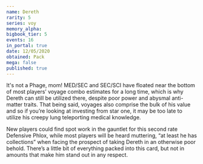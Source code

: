 ```yaml
---
name: Dereth
rarity: 5
series: voy
memory_alpha:
bigbook_tier: 5
events: 16
in_portal: true
date: 12/05/2020
obtained: Pack
mega: false
published: true
---
```


It's not a Phage, mom! MED/SEC and SEC/SCI have floated near the bottom of most players’ voyage combo estimates for a long time, which is why Dereth can still be utilized there, despite poor power and abysmal anti-matter traits. That being said, voyages also comprise the bulk of his value and so if you’re looking at investing from star one, it may be too late to utilize his creepy lung teleporting medical knowledge.

New players could find spot work in the gauntlet for this second rate Defensive Phlox, while most players will be heard muttering, “at least he has collections” when facing the prospect of taking Dereth in an otherwise poor behold. There’s a little bit of everything packed into this card, but not in amounts that make him stand out in any respect.
